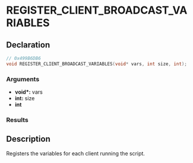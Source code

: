 # REGISTER_CLIENT_BROADCAST_VARIABLES

## Declaration
```cpp
// 0x499B6DB6
void REGISTER_CLIENT_BROADCAST_VARIABLES(void* vars, int size, int);
```

### Arguments
- **void\*:** vars
- **int:** size
- **int**

### Results

## Description
Registers the variables for each client running the script.